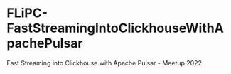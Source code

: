 # FLiPC-FastStreamingIntoClickhouseWithApachePulsar
Fast Streaming into Clickhouse with Apache Pulsar - Meetup 2022
